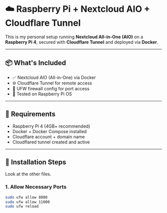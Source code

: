 # ☁️ Raspberry Pi + Nextcloud AIO + Cloudflare Tunnel

This is my personal setup running **Nextcloud All-in-One (AIO)** on a **Raspberry Pi 4**, secured with **Cloudflare Tunnel** and deployed via **Docker**.

---

## 📦 What's Included

- ✅ Nextcloud AIO (All-in-One) via Docker
- 🌐 Cloudflare Tunnel for remote access
- 🔐 UFW firewall config for port access
- 💾 Tested on Raspberry Pi OS

---

## 🧰 Requirements

- Raspberry Pi 4 (4GB+ recommended)
- Docker + Docker Compose installed
- Cloudflare account + domain name
- Cloudflared tunnel created and active

---

## 🚀 Installation Steps

Look at the other files.

### 1. Allow Necessary Ports
```bash
sudo ufw allow 8080
sudo ufw allow 11000
sudo ufw reload
